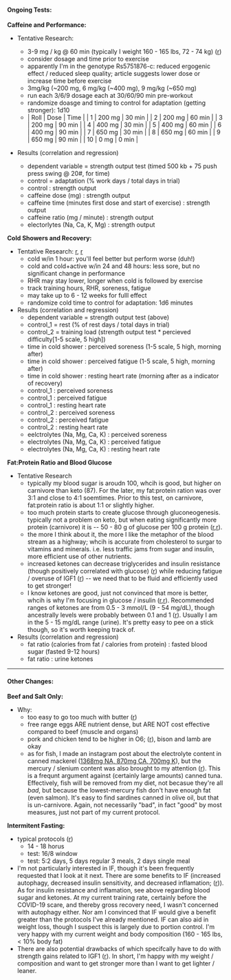 #### Ongoing Tests:

**Caffeine and Performance:**

* Tentative Research:
  * 3-9 mg / kg @ 60 min (typically I weight 160 - 165 lbs, 72 - 74 kg) ([r](https://www.ncbi.nlm.nih.gov/pmc/articles/PMC5752738/))
  * consider dosage and time prior to exercise
  * apparently I'm in the genotype Rs5751876-c:  reduced ergogenic effect / reduced sleep quality; article suggests lower dose or increase time before exercise
  * 3mg/kg (~200 mg, 6 mg/kg (~400 mg), 9 mg/kg (~650 mg)
  * run each 3/6/9 dosage each at 30/60/90 min pre-workout
  * randomize doasge and timing to control for adaptation (getting stronger): 1d10
  * | Roll | Dose | Time |
| 1 | 200 mg | 30 min |
| 2 | 200 mg | 60 min |
| 3 | 200 mg | 90 min |
| 4 | 400 mg | 30 min |
| 5 | 400 mg | 60 min |
| 6 | 400 mg | 90 min |
| 7 | 650 mg | 30 min |
| 8 | 650 mg | 60 min |
| 9 | 650 mg | 90 min |
| 10 | 0 mg | 0 min |


* Results (correlation and regression)
  * dependent variable = strength output test (timed 500 kb + 75 push press swing @ 20#, for time)
  * control = adaptation (% work days / total days in trial)
  * control : strength output
  * caffeine dose (mg) : strength output 
  * caffeine time (minutes first dose and start of exercise) : strength output
  * caffeine ratio (mg / minute) : strength output
  * electorlytes (Na, Ca, K, Mg) : strength output

**Cold Showers and Recovery:**

* Tentative Research: [r](https://www.ncbi.nlm.nih.gov/pmc/articles/PMC5025014/), [r](https://www.ncbi.nlm.nih.gov/pmc/articles/PMC5745760/)
  * cold w/in 1 hour:  you'll feel better but perform worse (duh!)
  * cold and cold+active w/in 24 and 48 hours:  less sore, but no significant change in performance
  * RHR may stay lower, longer when cold is followed by exercise
  * track training hours, RHR, soreness, fatigue
  * may take up to 6 - 12 weeks for fulll effect
  * randomize cold time to control for adaptation: 1d6 minutes
* Results (correlation and regression)
   * dependent variable = strength output test (above)
   * control_1 = rest (% of rest days / total days in trial)
   * control_2 = training load (strength output test * percieved difficulty[1-5 scale, 5 high])
   * time in cold shower : perceived soreness (1-5 scale, 5 high, morning after)
   * time in cold shower : perceived fatigue (1-5 scale, 5 high, morning after)
   * time in cold shower : resting heart rate (morning after as a indicator of recovery)
   * control_1 : perceived soreness
   * control_1 : perceived fatigue
   * control_1 : resting heart rate
   * control_2 : perceived soreness
   * control_2 : perceived fatigue
   * control_2 : resting heart rate
   * eelctrolytes (Na, Mg, Ca, K) : perceived soreness
   * electrolytes (Na, Mg, Ca, K) : perceived fatigue
   * electrolytes (Na, Mg, Ca, K) : resting heart rate
 
**Fat:Protein Ratio and Blood Glucose**

* Tentative Research
  * typically my blood sugar is aroudn 100, whcih is good, but higher on carnivore than keto (87).  For the later, my fat:protein ration was over 3:1 and close to 4:1 soemtimes.  Prior to this test, on carnivore, fat:protein ratio is about 1:1 or slightly higher.
  * too much protein starts to create glucose through gluconeogenesis.  typically not a problem on keto, but when eating significantly more protein (carnivore) it is -- 50 - 80 g of glucose per 100 g protein ([r](https://castbox.fm/episode/Does-protein-cause-cancer--Dr.-Gabrielle-Lyon-id2108592-id217457513?country=us),[r](https://www.ncbi.nlm.nih.gov/pmc/articles/PMC3636610/)).
  * the more I think about it, the more I like the metaphor of the blood stream as a highway; whcih is accurate from cholesterol to surgar to vitamins and minerals.  i.e. less traffic jams from sugar and insulin, more efficient use of other nutrients.
  * increased ketones can decrease triglycerides and insulin resistance (though positively correlated with glucose) ([r](https://www.ncbi.nlm.nih.gov/pmc/articles/PMC7074331/)) while reducing fatigue / overuse of IGF1 ([r](https://www.ncbi.nlm.nih.gov/pmc/articles/PMC7059164/)) -- we need that to be fluid and efficiently used to get stronger!
  * I know ketones are good, just not convinced that more is better, whcih is why I'm focusing in glucose / insulin ([r](https://ketodietapp.com/Blog/lchf/the-ketone-craze-who-really-benefits-from-high-ketone-levels),[r](https://www.mayoclinic.org/diseases-conditions/hyperglycemia/symptoms-causes/syc-20373631)).  Recommended ranges of ketones are from 0.5 - 3 mmol/L (9 - 54 mg/dL), though ancestrally levels were probably between 0.1 and 1 ([r](https://castbox.fm/episode/How-Broccoli-is-Destroying-Your-Thyroid!-With-Elle-Russ-id2108592-id236477377?utm_source=website&utm_medium=dlink&utm_campaign=web_share&utm_content=How%20Broccoli%20is%20Destroying%20Your%20Thyroid!%20With%20Elle%20Russ-CastBox_FM)).  Usually I am in the 5 - 15 mg/dL range (urine).  It's pretty easy to pee on a stick though, so it's worth keeping track of.
* Results (correlation and regression)
  * fat ratio (calories from fat / calories from protein) : fasted blood sugar (fasted 9-12 hours)
  * fat ratio : urine ketones

---

#### Other Changes:

**Beef and Salt Only:**

* Why:
  * too easy to go too much with butter ([r](https://castbox.fm/episode/Does-LDL-cause-heart-disease--With-Ivor-Cummins-id2108592-id224835368?country=us))
  * free range eggs ARE nutrient dense, but ARE NOT cost effective compared to beef (muscle and organs)
  * pork and chicken tend to be higher in O6; ([r](http://paleozonenutrition.com/2011/05/10/omega-6-and-3-in-nuts-oils-meat-and-fish-tools-to-get-it-right/)), bison and lamb are okay
  * as for fish, I made an instagram post about the electrolyte content in canned mackerel ([1368mg NA, 870mg CA, 700mg K](https://www.calorieking.com/us/en/foods/f/calories-in-cannedpackaged-fish-jack-mackerel-canned-drained/vW4oYfeySgK_Ny4wfLddvA)), but the mercury / slenium content was also brought to my attention ([r](https://www.consumerreports.org/cro/magazine/2014/10/can-eating-the-wrong-fish-put-you-at-higher-risk-for-mercury-exposure/index.htm)).  This is a frequnt argument against (certainly large amounts) canned tuna.  Effectively, fish will be removed from my diet, not becasue they're all *bad*, but because the lowest-mercury fish don't have enough fat (even salmon).  It's easy to find sardines canned in olive oil, but that is un-carnivore.  Again, not necessarily "bad", in fact "good" by most measures, just not part of my current protocol.

**Intermitent Fasting:**

* typical protocols ([r](https://perfectketo.com/types-intermittent-fasting/))
  * 14 - 18 horus
  * test: 16/8 window
  * test: 5:2 days, 5 days regular 3 meals, 2 days single meal
* I'm not particularly interested in IF, though it's been frequently requested that I look at it next.  There are some benefits to IF (increased autophagy, decreased insulin sensitivity, and decreased inflamation; ([r](https://perfectketo.com/intermittent-fasting-and-keto/))).  As for insulin resistance and inflamation, see above regarding blood sugar and ketones.  At my current training rate, certainly before the COVID-19 scare, and thereby gross recovery need, I wasn't concerned with autophagy either.  Nor am I convinced that IF would give a benefit greater than the protocols I've already mentioned.  IF can also aid in weight loss, though I suspect this is largely due to portion control.  I'm very happy with my current weight and body composition (160 - 165 lbs, < 10% body fat)
* There are also potential drawbacks of which specifcally have to do with strength gains related to IGF1 ([r](https://perfectketo.com/intermittent-fasting-and-keto/)).  In short, I'm happy with my weight / composition and want to get stronger more than I want to get lighter / leaner.
